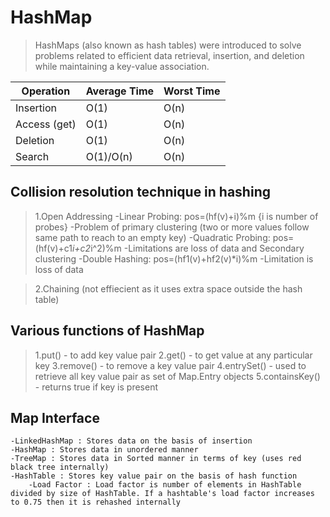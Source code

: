 # HashMap

> HashMaps (also known as hash tables) were introduced to solve problems related to efficient data retrieval, insertion, and deletion while maintaining a key-value association.

| Operation      | Average Time | Worst Time |
|----------------|--------------|------------|
| Insertion      | O(1)         | O(n)       |
| Access (get)   | O(1)         | O(n)       |
| Deletion       | O(1)         | O(n)       |
| Search         | O(1)/O(n)    | O(n)       |


## Collision resolution technique in hashing

> 1.Open Addressing
    -Linear Probing: pos=(hf(v)+i)%m  {i is number of probes}
        -Problem of primary clustering (two or more values follow same path to reach to an empty key)
    -Quadratic Probing: pos=(hf(v)+c1*i+c2*i^2)%m
        -Limitations are loss of data and Secondary clustering 
    -Double Hashing: pos=(hf1(v)+hf2(v)*i)%m
        -Limitation is loss of data
        

> 2.Chaining (not effiecient as it uses extra space outside the hash table)



## Various functions of HashMap

> 1.put() - to add key value pair
> 2.get() - to get value at any particular key
> 3.remove() - to remove a key value pair
> 4.entrySet() - used to retrieve all key value pair as set of Map.Entry objects
> 5.containsKey() - returns true if key is present

## Map Interface
    -LinkedHashMap : Stores data on the basis of insertion
    -HashMap : Stores data in unordered manner
    -TreeMap : Stores data in Sorted manner in terms of key (uses red black tree internally)
    -HashTable : Stores key value pair on the basis of hash function
        -Load Factor : Load factor is number of elements in HashTable divided by size of HashTable. If a hashtable's load factor increases to 0.75 then it is rehashed internally
        